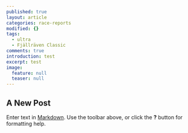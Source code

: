 ```yaml
---
published: true
layout: article
categories: race-reports
modified: {}
tags:
  - ultra
  - Fjällräven Classic
comments: true
introduction: test
excerpt: test
image:
  feature: null
  teaser: null
---
```

## A New Post

Enter text in [Markdown](http://daringfireball.net/projects/markdown/). Use the toolbar above, or click the **?** button for formatting help.
